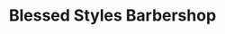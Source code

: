 ---
title: "Blessed Styles Barbershop"
url: /pinecrest/blessed-styles-barbershop/
shop: hairdresser
---